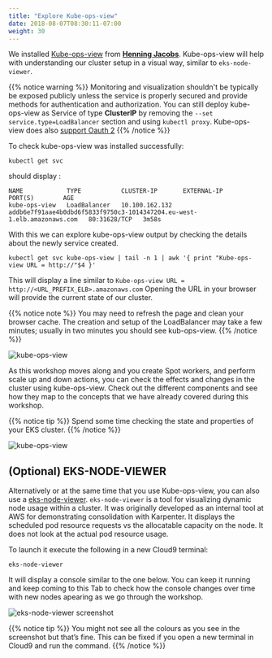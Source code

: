 ```yaml
---
title: "Explore Kube-ops-view"
date: 2018-08-07T08:30:11-07:00
weight: 30
---
```


We installed [Kube-ops-view](https://codeberg.org/hjacobs/kube-ops-view) from **[Henning Jacobs](https://github.com/hjacobs)**. Kube-ops-view will help with understanding our cluster setup in a visual way, similar to `eks-node-viewer`.

{{% notice warning %}}
Monitoring and visualization shouldn't be typically be exposed publicly unless the service is properly secured and provide methods for authentication and authorization. You can still deploy kube-ops-view as Service of type **ClusterIP** by removing the  `--set service.type=LoadBalancer` section and using `kubectl proxy`. Kube-ops-view does also [support Oauth 2](https://github.com/hjacobs/kube-ops-view#configuration) 
{{% /notice %}}

To check kube-ops-view was installed successfully:

```
kubectl get svc
```

should display : 
```
NAME            TYPE           CLUSTER-IP       EXTERNAL-IP                                                               PORT(S)        AGE
kube-ops-view   LoadBalancer   10.100.162.132   addb6e7f91aae4b0dbd6f5833f9750c3-1014347204.eu-west-1.elb.amazonaws.com   80:31628/TCP   3m58s
```

With this we can explore kube-ops-view output by checking the details about the newly service created. 

```
kubectl get svc kube-ops-view | tail -n 1 | awk '{ print "Kube-ops-view URL = http://"$4 }'
```

This will display a line similar to `Kube-ops-view URL = http://<URL_PREFIX_ELB>.amazonaws.com`
Opening the URL in your browser will provide the current state of our cluster.

{{% notice note %}}
You may need to refresh the page and clean your browser cache. The creation and setup of the LoadBalancer may take a few minutes; usually in two minutes you should see kub-ops-view. 
{{% /notice %}}

![kube-ops-view](/images/karpenter/helm/kube-ops-view.png)

As this workshop moves along and you create Spot workers, and perform scale up and down actions, you can check the effects and changes in the cluster using kube-ops-view. Check out the different components and see how they map to the concepts that we have already covered during this workshop.

{{% notice tip %}}
Spend some time checking the state and properties of your EKS cluster. 
{{% /notice %}}

![kube-ops-view](/images/karpenter/helm/kube-ops-view-legend.png)


## (Optional) EKS-NODE-VIEWER

Alternatively or at the same time that you use Kube-ops-view, you can also use a [eks-node-viewer](https://github.com/awslabs/eks-node-viewer). `eks-node-viewer` is a tool for visualizing dynamic node usage within a cluster. It was originally developed as an internal tool at AWS for demonstrating consolidation with Karpenter. It displays the scheduled pod resource requests vs the allocatable capacity on the node. It does not look at the actual pod resource usage.

To launch it execute the following in a new Cloud9 terminal:

```
eks-node-viewer
```

It will display a console similar to the one below. You can keep it running and keep coming to this Tab to check how the console changes over time with new nodes apearing as we go through the workshop.

![eks-node-viewer screenshot](/images/karpenter/helm/eks-node-viewer.png)

{{% notice tip %}}
You might not see all the colours as you see in the screenshot but that’s fine. This can be fixed if you open a new terminal in Cloud9 and run the command.
{{% /notice %}}
